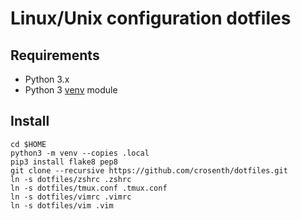 # Linux/Unix configuration dotfiles

## Requirements

* Python 3.x
* Python 3 [venv](https://docs.python.org/3/library/venv.html) module

## Install

```
cd $HOME
python3 -m venv --copies .local
pip3 install flake8 pep8
git clone --recursive https://github.com/crosenth/dotfiles.git
ln -s dotfiles/zshrc .zshrc
ln -s dotfiles/tmux.conf .tmux.conf
ln -s dotfiles/vimrc .vimrc
ln -s dotfiles/vim .vim
```
